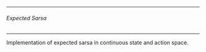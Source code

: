 -------------------------
###### Expected Sarsa
--------------------

Implementation of expected sarsa in continuous state and action space.  

